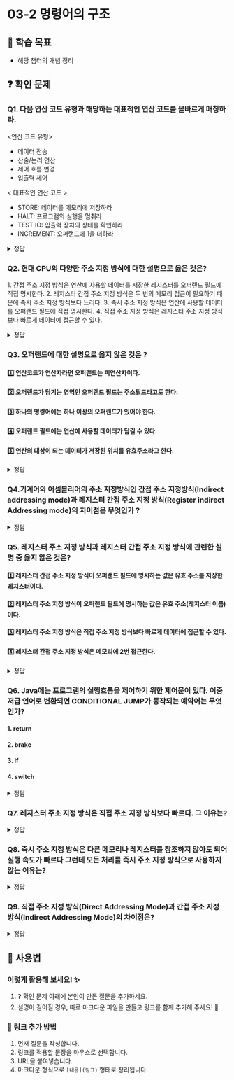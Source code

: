 # 03-2 명령어의 구조

## 📌 학습 목표
- 해당 챕터의 개념 정리

## ❓ 확인 문제

### Q1. 다음 연산 코드 유형과 해당하는 대표적인 연산 코드를 올바르게 매칭하라.

<연산 코드 유형>

- 데이터 전송
- 산술/논리 연산
- 제어 흐름 변경
- 입출력 제어


< 대표적인 연산 코드 >

- STORE: 데이터를 메모리에 저장하라
- HALT: 프로그램의 실행을 멈춰라
- TEST IO: 입출력 장치의 상태를 확인하라
- INCREMENT: 오퍼랜드에 1을 더하라

<details>
<summary>정답</summary>

| 연산 코드 유형 | 대표적인 연산 코드 | 수행 역할 |
|--------------|----------------|----------|
| **1. 데이터 전송** | **STORE** | 데이터를 CPU에서 메모리로 저장하는 연산 |
| **2. 산술/논리 연산** | **INCREMENT** | 오퍼랜드 값에 1을 더하는 연산 |
| **3. 제어 흐름 변경** | **HALT** | 프로그램의 실행을 멈추고 CPU를 정지 |
| **4. 입출력 제어** | **TEST IO** | 특정 입출력 장치의 현재 상태를 확인 |

---

</details>

### Q2. 현대 CPU의 다양한 주소 지정 방식에 대한 설명으로 옳은 것은?

1️. 간접 주소 지정 방식은 연산에 사용할 데이터를 저장한 레지스터를 오퍼랜드 필드에 직접 명시한다. 
2️. 레지스터 간접 주소 지정 방식은 두 번의 메모리 접근이 필요하기 때문에 즉시 주소 지정 방식보다 느리다. 
3️. 즉시 주소 지정 방식은 연산에 사용할 데이터를 오퍼랜드 필드에 직접 명시한다. 
4️. 직접 주소 지정 방식은 레지스터 주소 지정 방식보다 빠르게 데이터에 접근할 수 있다. 

<details>
<summary>정답</summary>

③ 즉시 주소 지정 방식은 연산에 사용할 데이터를 오퍼랜드 필드에 직접 명시한다.

**[해설]**

- **① 간접 주소 지정 방식은 연산에 사용할 데이터를 저장한 레지스터를 오퍼랜드 필드에 직접 명시한다.**  ❌ 
  - 간접 주소 지정 방식은 **유효 주소의 주소를 오퍼랜드 필드에 명시**하는 방식이다.  
  - 레지스터를 직접 명시하는 방식은 **레지스터 (직접) 주소 지정 방식**이다.  

- **② 레지스터 간접 주소 지정 방식은 두 번의 메모리 접근이 필요하기 때문에 즉시 주소 지정 방식보다 느리다.**  ❌ 
  - 레지스터 간접 주소 지정 방식은 **연산에 사용할 데이터를 메모리에 저장하고, 그 주소(유효주소)를 저장한 레지스터를 오퍼랜드 필드에 명시하는 방법**으로, 한 번의 메모리 접근만 필요하다.  
  - 두 번의 메모리 접근이 필요하기 때문에 즉시 주소 지정 방식보다 느린 방식은 **간접 주소 지정 방식(메모리 참조 후 추가로 한 번 더 참조)**이다.  
  - 즉시 주소 지정 방식은 데이터가 명령어 자체에 포함되어 있어 메모리 접근이 필요 없으므로 더 빠르다.  

- **③ 즉시 주소 지정 방식은 연산에 사용할 데이터를 오퍼랜드 필드에 직접 명시한다.**  ✅ 
  - 즉시 주소 지정 방식(Immediate Addressing Mode)은 **명령어 내 오퍼랜드 필드에 연산할 데이터를 직접 포함**하는 방식이다.  
  - 따라서 **추가적인 메모리 접근이 필요 없으며, 실행 속도가 매우 빠르다.**  
  - 하지만, 명령어 크기 제한으로 인해 저장할 수 있는 데이터 크기에 한계가 있다.  

- **④ 직접 주소 지정 방식은 레지스터 주소 지정 방식보다 빠르게 데이터에 접근할 수 있다.**  ❌ 
  - 직접 주소 지정 방식(Direct Addressing Mode)은 **오퍼랜드 필드에 실제 데이터가 저장된 메모리 주소를 포함하는 방식**이다.  
  - 이 경우 CPU가 **해당 메모리 주소를 참조하여 데이터를 읽어와야 하므로, 메모리에 접근하는 시간이 필요**하다.  
  - 반면, **레지스터 주소 지정 방식(Register Addressing Mode)**은 오퍼랜드를 CPU 내부의 레지스터에서 직접 읽기 때문에 **훨씬 빠르다.**
---

</details>

### Q3. 오퍼랜드에 대한 설명으로 옳지 <U>않은</U> 것은 ?
#### 1️⃣ 연산코드가 연산자라면 오퍼랜드는 피연산자이다.
#### 2️⃣ 오퍼랜드가 담기는 영역인 오퍼랜드 필드는 주소필드라고도 한다.
#### 3️⃣ 하나의 명령어에는 하나 이상의 오퍼랜드가 있어야 한다.
#### 4️⃣ 오퍼랜드 필드에는 연산에 사용할 데이터가 담길 수 있다.
#### 5️⃣ 연산의 대상이 되는 데이터가 저장된 위치를 유효주소라고 한다. 


<details>
<summary>정답</summary>

#### 3️⃣ 하나의 명령어에는 하나 이상의 오퍼랜드가 있어야 한다.

**[해설✏️]**
##### 명령어의 오퍼랜드는 0 - N개를 가질 수 있다. 
##### 오퍼랜드가 하나도 없는 명령어를 0-주소 명령어라고 하고, 오퍼랜드가 하나인 명령어를 1-주소 명령어, 세 개인 명령어를 3-주소 명령어라고 한다. 
##### 오퍼랜드의 개수에 따라서 오퍼랜드 필드 당 할당 가능한 비트의 수가 달리진다. 명령어의 크기가 16비트이고 연산코드 필드가 4비트인 2-주소 명령어에서는 오퍼랜드 필드 당 6비트 정도밖에 남지 않는다. 따라서 여러가지 주소 지정 방식을 사용하여 더 많은 정보를 저장한다. 



</details>


### Q4.기계어와 어셈블리어의 주소 지정방식인 간접 주소 지정방식(Indirect addressing mode)과 레지스터 간접 주소 지정 방식(Register indirect Addressing mode)의 차이점은 무엇인가 ?



<details>
<summary>정답</summary>

#### 간접 주소 지정방식 (Indirect addressing mode)은 유효 주소를 오퍼랜드 필드에 명시하는 반면에, 레지스터 간접 주소 지정방식(Register indirect Addressing mode)는 연산에 사용될 데이터를 메모리에 저장하고, 그 주소를 저장한 레지스터를 오퍼랜드 필드에 명시하는 방식이다. 
#### 레지스터 간접 주소 지정방식은 간접 주소 지정방식과 비슷하지만, 메모리에 접근하는 횟수가 한 번으로 줄어든다는 장점이 있다. 따라서 레지스터 간접 주소 지정방식은  간접 주소 지정방식보다 빠르다.

##### [이헤가 쉬운 그림이 있어요] https://nijy.tistory.com/148



</details>


### Q5. 레지스터 주소 지정 방식과 레지스터 간접 주소 지정 방식에 관련한 설명 중 옳지 않은 것은?

#### 1️⃣ 레지스터 간접 주소 지정 방식이 오퍼랜드 필드에 명시하는 값은 유효 주소를 저장한 레지스터이다.
#### 2️⃣ 레지스터 주소 지정 방식이 오퍼랜드 필드에 명시하는 값은 유효 주소(레지스터 이름)이다.
#### 3️⃣ 레지스터 주소 지정 방식은 직접 주소 지정 방식보다 빠르게 데이터에 접근할 수 있다.
#### 4️⃣ 레지스터 간접 주소 지정 방식은 메모리에 2번 접근한다.

<details>
<summary>정답</summary>

#### 4️⃣ : 레지스터 간접 주소 지정 방식은 메모리에 1번 접근함.
- 레지스터 주소 지정 방식 : 연산에 사용할 데이터를 저장한 레지스터 오퍼랜드 필드에 직접 명시
    - 직접 주소 지정 방식과 다르게 데이터가 레지스터에 존재하기 때문에 속도 빠름
    - 레지스터 수 제한되어 있어 무한정 사용 불가
- 레지스터 간접 주소 지정 방식 : 연산에 사용할 데이터 메모리에 저장하고 유효 주소를 저장한 레지스터를 오퍼랜드 필드에 명시
    - 많은 주소 공간 활용 가능
    - 간접 주소 지정 방식과 다르게 메모리에 1번만 접근하기 때문에 속도 빠름

</details>

### Q6. Java에는 프로그램의 실행흐름을 제어하기 위한 제어문이 있다. 이중 저급 언어로 변환되면 CONDITIONAL JUMP가 동작되는 예약어는 무엇인가?

#### 1. return

#### 2. brake

#### 3. if

#### 4. switch

<details>
<summary>정답</summary>

#### 3, 4

결국 연산 코드는 고급 언어가 변환된 저급 언어의 명령에 관한 내용이다

return 은 RETURN, brake는 JUMP에 대응되며 조건을 확인하고 이 조건에 맞으면 코드 블럭을 실행하는 if문과 switch문이 CONDITIONAL JUMP에 해당한다

</details>

### Q7. 레지스터 주소 지정 방식은 직접 주소 지정 방식보다 빠르다. 그 이유는?

<details>
<summary>정답</summary>

메모리에 접근하는 것보다 CPU 내부의 레지스터에 접근하는 것이 더 빠르기 때문

</details>

### Q8. 즉시 주소 지정 방식은 다른 메모리나 레지스터를 참조하지 않아도 되어 실행 속도가 빠르다 그런데 모든 처리를 즉시 주소 지정 방식으로 사용하지 않는 이유는?

<details>
<summary>정답</summary>

데이터를 표현할 수 있는 bit가 제한적이기 때문

명령어 안에는 오퍼랜드만 기록하는 것이 아니라 연산 코드도 기록되어야 한다. 1-주소 명령어 조차 연산 코드만큼 데이터 기록 공간을 손해보게 되며 오퍼랜드 수가 늘어날 수록 하나의 데이터를 위해 할당할 수 있는 공간은 점점 줄어들게 되기에 모든 명령을 즉시 주소 지정 방식으로 해결 할 수 없다. 

</details>

### Q9. 직접 주소 지정 방식(Direct Addressing Mode)과 간접 주소 지정 방식(Indirect Addressing Mode)의 차이점은?

<details>
<summary>정답</summary>

| 주소 지정 방식 | 특징 | 장점 | 단점 |
|--------------|-----------------|-----------------|-----------------|
| **직접 주소 지정 방식** | 오퍼랜드 필드에 **실제 데이터가 저장된 메모리 주소를 포함** | 단순하고 이해하기 쉬움 | 메모리 주소 공간이 제한됨, 코드 이동성이 낮음 |
| **간접 주소 지정 방식** | 오퍼랜드 필드에 **유효 주소를 저장한 위치(메모리 주소)를 명시** | 더 넓은 주소 공간 사용 가능 | 두 번의 메모리 접근이 필요하여 속도가 느림 |

</details>

## 📝 사용법  
### 이렇게 활용해 보세요! ✨  
1. ❓ 확인 문제 아래에 본인이 만든 질문을 추가하세요.  
2. 설명이 길어질 경우, 따로 마크다운 파일을 만들고 링크를 함께 추가해 주세요! 🔗  

### 🔗 링크 추가 방법  
1. 먼저 질문을 작성합니다.  
2. 링크를 적용할 문장을 마우스로 선택합니다.  
3. URL을 붙여넣습니다.  
4. 마크다운 형식으로 `[내용](링크)` 형태로 정리됩니다.  
